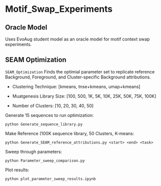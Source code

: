 # Motif_Swap_Experiments
## Oracle Model
Uses EvoAug student model as an oracle model for motif context swap experiments.

## SEAM Optimization

`SEAM_Optimization` Finds the optimial parameter set to replicate reference Background, Foreground, and Cluster-specific Background attributions.

- Clustering Technique: [kmeans, tnse+kmeans, umap+kmeans]
  
- Muatgenesis Library Size: [100, 500, 1K, 5K, 10K, 25K, 50K, 75K, 100K]
  
- Number of Clusters: [10, 20, 30, 40, 50]

Generate 15 sequences to run optimization:
```
python Generate_sequence_library.py
```

Make Reference (100K sequence library, 50 Clusters, K-means: 

```
python Generate_SEAM_reference_attributions.py <start> <end> <task>
```

Sweep through parameters: 
```
python Parameter_sweep_comparison.py
```

Plot results:
```
python plot_parameter_sweep_results.ipynb
```

